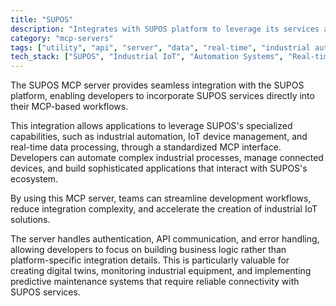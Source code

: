 ```yaml
---
title: "SUPOS"
description: "Integrates with SUPOS platform to leverage its services and capabilities within MCP-based workflows."
category: "mcp-servers"
tags: ["utility", "api", "server", "data", "real-time", "industrial automation", "IoT device management"]
tech_stack: ["SUPOS", "Industrial IoT", "Automation Systems", "Real-time Data Processing", "digital twins", "predictive maintenance"]
---
```


The SUPOS MCP server provides seamless integration with the SUPOS platform, enabling developers to incorporate SUPOS services directly into their MCP-based workflows. 

This integration allows applications to leverage SUPOS's specialized capabilities, such as industrial automation, IoT device management, and real-time data processing, through a standardized MCP interface. Developers can automate complex industrial processes, manage connected devices, and build sophisticated applications that interact with SUPOS's ecosystem.

By using this MCP server, teams can streamline development workflows, reduce integration complexity, and accelerate the creation of industrial IoT solutions. 

The server handles authentication, API communication, and error handling, allowing developers to focus on building business logic rather than platform-specific integration details. This is particularly valuable for creating digital twins, monitoring industrial equipment, and implementing predictive maintenance systems that require reliable connectivity with SUPOS services.